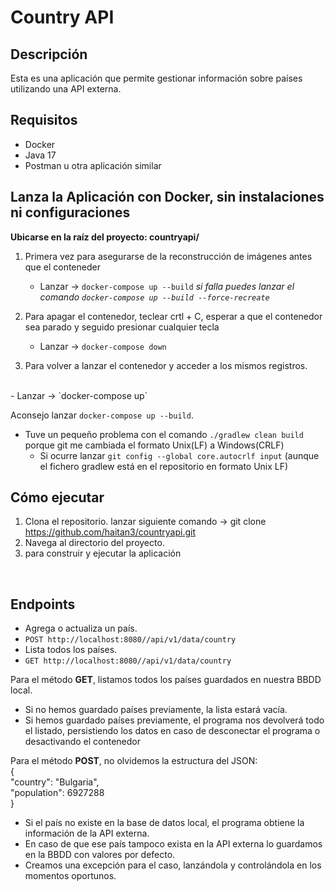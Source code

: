 # Country API

## Descripción

Esta es una aplicación que permite gestionar información sobre países utilizando una API externa.

## Requisitos

- Docker
- Java 17
- Postman u otra aplicación similar
## Lanza la Aplicación con Docker, sin instalaciones ni configuraciones
<b>Ubicarse en la raíz del proyecto: countryapi/</b>
1. Primera vez para asegurarse de la reconstrucción de imágenes antes que el conteneder <br/>
   - Lanzar -> `docker-compose up --build`
<i>si falla puedes lanzar el comando `docker-compose up --build --force-recreate` </i>
2. Para apagar el contenedor, teclear crtl + C, esperar a que el contenedor sea parado y seguido presionar cualquier tecla <br/>
   - Lanzar -> `docker-compose down`
 
3.  Para volver a lanzar el contenedor y acceder a los mismos registros.
   <br/>
   - Lanzar -> `docker-compose up`

Aconsejo lanzar `docker-compose up --build`.
- Tuve un pequeño problema con el comando `./gradlew clean build` porque git me cambiada el formato Unix(LF) a Windows(CRLF)
  - Si ocurre lanzar `git config --global core.autocrlf input` (aunque el fichero gradlew está en el repositorio en formato Unix LF)
## Cómo ejecutar

1. Clona el repositorio. lanzar siguiente comando -> git clone https://github.com/haitan3/countryapi.git
2. Navega al directorio del proyecto.
3. para construir y ejecutar la aplicación 
<br/>

## Endpoints
- Agrega o actualiza un país.
- `POST http://localhost:8080//api/v1/data/country`
- Lista todos los países.
- `GET http://localhost:8080//api/v1/data/country` 

Para el método <b>GET</b>, listamos todos los países guardados en nuestra BBDD local.
- Si no hemos guardado países previamente, la lista estará vacía.
- Si hemos guardado países previamente, el programa nos devolverá todo el listado, persistiendo los datos en caso de desconectar el programa o desactivando el contenedor

Para el método <b>POST</b>, no olvidemos la estructura del JSON:<br/>
{<br/>
"country": "Bulgaria", <br/>
"population": 6927288 <br/>
}
- Si el país no existe en la base de datos local, el programa obtiene la información de la API externa.
- En caso de que ese país tampoco exista en la API externa lo guardamos en la BBDD con valores por defecto.
- Creamos una excepción para el caso, lanzándola y controlándola en los momentos oportunos.

